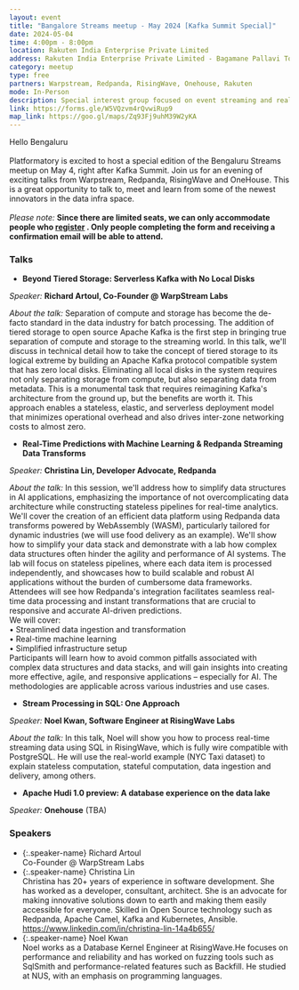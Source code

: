 ```yaml
---
layout: event
title: "Bangalore Streams meetup - May 2024 [Kafka Summit Special]"
date: 2024-05-04
time: 4:00pm - 8:00pm
location: Rakuten India Enterprise Private Limited
address: Rakuten India Enterprise Private Limited - Bagamane Pallavi Tower No. 20 1st Cross, Raja Ram Mohan Roy Rd, S.R Nagar Bengaluru, Karnataka, India, 560027
category: meetup
type: free
partners: Warpstream, Redpanda, RisingWave, Onehouse, Rakuten
mode: In-Person
description: Special interest group focused on event streaming and real time analytics
link: https://forms.gle/W5VQzvm4rQvwiRup9
map_link: https://goo.gl/maps/Zq93Fj9uhM39W2yKA
---
```


<div class="about">
Hello Bengaluru
<br><br>
Platformatory is excited to host a special edition of the Bengaluru Streams meetup on May 4, right after Kafka Summit. Join us for an evening of exciting talks from Warpstream, Redpanda, RisingWave and OneHouse. This is a great opportunity to talk to, meet and learn from some of the newest innovators in the data infra space.<br><br>
<i>Please note:</i> <b>Since there are limited seats, we can only accommodate people who <a href="https://forms.gle/W5VQzvm4rQvwiRup9" target="_blank">register</a> . Only people completing the form and receiving a confirmation email will be able to attend.</b>
</div>


### Talks

- **Beyond Tiered Storage: Serverless Kafka with No Local Disks**

_Speaker:_ **Richard Artoul, Co-Founder @ WarpStream Labs**

_About the talk:_ Separation of compute and storage has become the de-facto standard in the data industry for batch processing.
The addition of tiered storage to open source Apache Kafka is the first step in bringing true separation of compute and storage to the streaming world.
In this talk, we'll discuss in technical detail how to take the concept of tiered storage to its logical extreme by building an Apache Kafka protocol compatible system that has zero local disks.
Eliminating all local disks in the system requires not only separating storage from compute, but also separating data from metadata. This is a monumental task that requires reimagining Kafka's architecture from the ground up, but the benefits are worth it.
This approach enables a stateless, elastic, and serverless deployment model that minimizes operational overhead and also drives inter-zone networking costs to almost zero.

- **Real-Time Predictions with Machine Learning & Redpanda Streaming Data Transforms**

_Speaker:_ **Christina Lin, Developer Advocate, Redpanda**

_About the talk:_  In this session, we'll address how to simplify data structures in AI applications, emphasizing the importance of not overcomplicating data architecture while constructing stateless pipelines for real-time analytics.<br>
We'll cover the creation of an efficient data platform using Redpanda data transforms powered by WebAssembly (WASM), particularly tailored for dynamic industries (we will use food delivery as an example). We'll show how to simplify your data stack and demonstrate with a lab how complex data structures often hinder the agility and performance of AI systems. The lab will focus on stateless pipelines, where each data item is processed independently, and showcases how to build scalable and robust AI applications without the burden of cumbersome data frameworks. Attendees will see how Redpanda's integration facilitates seamless real-time data processing and instant transformations that are crucial to responsive and accurate AI-driven predictions.<br>
We will cover:<br>
• Streamlined data ingestion and transformation<br>
• Real-time machine learning<br>
• Simplified infrastructure setup<br>
Participants will learn how to avoid common pitfalls associated with complex data structures and data stacks, and will gain insights into creating more effective, agile, and responsive applications – especially for AI. The methodologies are applicable across various industries and use cases.

- **Stream Processing in SQL: One Approach**

_Speaker:_ **Noel Kwan, Software Engineer at RisingWave Labs**

_About the talk:_  In this talk, Noel will show you how to process real-time streaming data using SQL in RisingWave, which is fully wire compatible with PostgreSQL. He will use the real-world example (NYC Taxi dataset) to explain stateless computation, stateful computation, data ingestion and delivery, among others.

- **Apache Hudi 1.0 preview: A database experience on the data lake**

_Speaker:_ **Onehouse** (TBA)

### Speakers

- {:.speaker-name} Richard Artoul <br> <span class="speaker-description">Co-Founder @ WarpStream Labs</span>
- {:.speaker-name} Christina Lin <br> <span class="speaker-description">Christina has 20+ years of experience in software development. She has worked as a developer, consultant, architect. She is an advocate for making innovative solutions down to earth and making them easily accessible for everyone. Skilled in Open Source technology such as Redpanda, Apache Camel, Kafka and Kubernetes, Ansible. https://www.linkedin.com/in/christina-lin-14a4b655/</span>
- {:.speaker-name} Noel Kwan <br> <span class="speaker-description">Noel works as a Database Kernel Engineer at RisingWave.​He focuses on performance and reliability and has worked on fuzzing tools such as SqlSmith and performance-related features such as Backfill. He studied at NUS, with an emphasis on programming languages.</span>